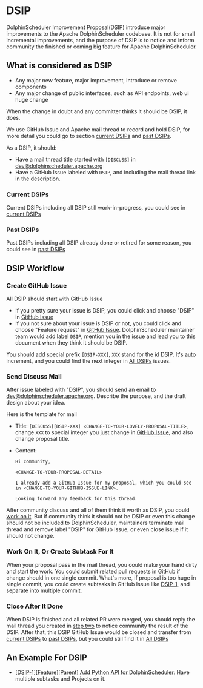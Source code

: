 # DSIP

DolphinScheduler Improvement Proposal(DSIP) introduce major improvements to the Apache DolphinScheduler codebase. It is
not for small incremental improvements, and the purpose of DSIP is to notice and inform community the finished or coming
big feature for Apache DolphinScheduler.

## What is considered as DSIP

- Any major new feature, major improvement, introduce or remove components
- Any major change of public interfaces, such as API endpoints, web ui huge change

When the change in doubt and any committer thinks it should be DSIP, it does.

We use GitHub Issue and Apache mail thread to record and hold DSIP, for more detail you could go to section
[current DSIPs](#current-dsips) and [past DSIPs](#past-dsips).

As a DSIP, it should:

- Have a mail thread title started with `[DISCUSS]` in [dev@dolphinscheduler.apache.org][mail-to-dev]
- Have a GitHub Issue labeled with `DSIP`, and including the mail thread link in the description.

### Current DSIPs

Current DSIPs including all DSIP still work-in-progress, you could see in [current DSIPs][current-DSIPs]

### Past DSIPs

Past DSIPs including all DSIP already done or retired for some reason, you could see in [past DSIPs][past-DSIPs]

## DSIP Workflow

### Create GitHub Issue

All DSIP should start with GitHub Issue

- If you pretty sure your issue is DSIP, you could click and choose "DSIP" in
  [GitHub Issue][github-issue-choose]
- If you not sure about your issue is DSIP or not, you could click and choose "Feature request" in
  [GitHub Issue][github-issue-choose]. DolphinScheduler maintainer team would add label `DSIP`, mention you in the
  issue and lead you to this document when they think it should be DSIP.

You should add special prefix `[DSIP-XXX]`, `XXX` stand for the id DSIP. It's auto increment, and you could find the next
integer in [All DSIPs][all-DSIPs] issues.

### Send Discuss Mail

After issue labeled with "DSIP", you should send an email to [dev@dolphinscheduler.apache.org][mail-to-dev].
Describe the purpose, and the draft design about your idea.

Here is the template for mail

- Title: `[DISCUSS][DSIP-XXX] <CHANGE-TO-YOUR-LOVELY-PROPOSAL-TITLE>`, change `XXX` to special integer you just change in
  [GitHub Issue](#create-github-issue), and also change proposal title.
- Content:

  ```text
  Hi community,

  <CHANGE-TO-YOUR-PROPOSAL-DETAIL>

  I already add a GitHub Issue for my proposal, which you could see in <CHANGE-TO-YOUR-GITHUB-ISSUE-LINK>.

  Looking forward any feedback for this thread.
  ```

After community discuss and all of them think it worth as DSIP, you could [work on it](#work-on-it-or-create-subtask-for-it).
But if community think it should not be DSIP or even this change should not be included to DolphinScheduler, maintainers
terminate mail thread and remove label "DSIP" for GitHub Issue, or even close issue if it should not change.

### Work On It, Or Create Subtask For It

When your proposal pass in the mail thread, you could make your hand dirty and start the work. You could submit related
pull requests in GitHub if change should in one single commit. What's more, if proposal is too huge in single commit, you
could create subtasks in GitHub Issue like [DSIP-1][DSIP-1], and separate into multiple commit.

### Close After It Done

When DSIP is finished and all related PR were merged, you should reply the mail thread you created in
[step two](#send-discuss-mail) to notice community the result of the DSIP. After that, this DSIP GitHub Issue would be
closed and transfer from [current DSIPs][current-DSIPs] to [past DSIPs][past-DSIPs], but you could still find it in [All DSIPs][all-DSIPs]

## An Example For DSIP

* [[DSIP-1][Feature][Parent] Add Python API for DolphinScheduler][DSIP-1]: Have multiple subtasks and Projects on it.

[all-DSIPs]: https://github.com/apache/dolphinscheduler/issues?q=is%3Aissue+label%3A%22DSIP%22+
[current-DSIPs]: https://github.com/apache/dolphinscheduler/issues?q=is%3Aissue+is%3Aopen+label%3A%22DSIP%22
[past-DSIPs]: https://github.com/apache/dolphinscheduler/issues?q=is%3Aissue+is%3Aclosed+label%3A%22DSIP%22+
[github-issue-choose]: https://github.com/apache/dolphinscheduler/issues/new/choose
[mail-to-dev]: mailto:dev@dolphinscheduler.apache.org
[DSIP-1]: https://github.com/apache/dolphinscheduler/issues/6407

